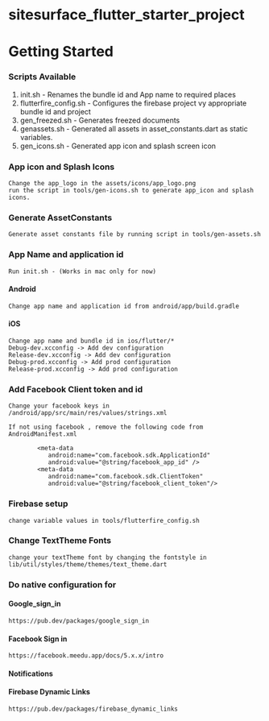 # sitesurface_flutter_starter_project


# Getting Started


### Scripts Available
1. init.sh - Renames the bundle id and App name to required places
2. flutterfire_config.sh - Configures the firebase project vy appropriate bundle id and project
3. gen_freezed.sh - Generates freezed documents
4. genassets.sh - Generated all assets in asset_constants.dart as static variables.
5. gen_icons.sh - Generated app icon and splash screen icon

### App icon and Splash Icons
    Change the app_logo in the assets/icons/app_logo.png
    run the script in tools/gen-icons.sh to generate app_icon and splash icons.

### Generate AssetConstants
    Generate asset constants file by running script in tools/gen-assets.sh

### App Name and application id
    Run init.sh - (Works in mac only for now)
#### Android
    Change app name and application id from android/app/build.gradle

#### iOS
    Change app name and bundle id in ios/flutter/*
    Debug-dev.xcconfig -> Add dev configuration
    Release-dev.xcconfig -> Add dev configuration
    Debug-prod.xcconfig -> Add prod configuration
    Release-prod.xcconfig -> Add prod configuration

### Add Facebook Client token and id
    Change your facebook keys in /android/app/src/main/res/values/strings.xml

    If not using facebook , remove the following code from AndroidManifest.xml
```
        <meta-data
           android:name="com.facebook.sdk.ApplicationId"
           android:value="@string/facebook_app_id" />
        <meta-data 
           android:name="com.facebook.sdk.ClientToken" 
           android:value="@string/facebook_client_token"/>
```
### Firebase setup
    change variable values in tools/flutterfire_config.sh

### Change TextTheme Fonts
    change your textTheme font by changing the fontstyle in lib/util/styles/theme/themes/text_theme.dart



### Do native configuration for  
#### Google_sign_in
    https://pub.dev/packages/google_sign_in
#### Facebook Sign in
    https://facebook.meedu.app/docs/5.x.x/intro

#### Notifications
#### Firebase Dynamic Links
    https://pub.dev/packages/firebase_dynamic_links




    


    




